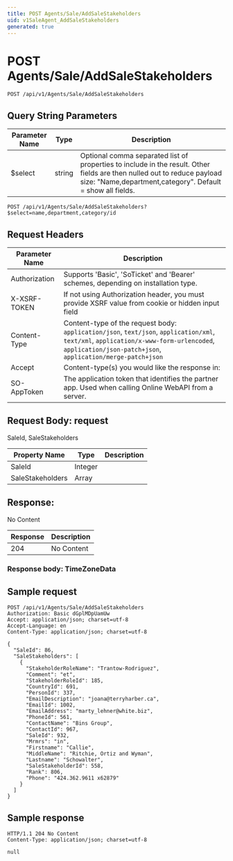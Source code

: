 ```yaml
---
title: POST Agents/Sale/AddSaleStakeholders
uid: v1SaleAgent_AddSaleStakeholders
generated: true
---
```


# POST Agents/Sale/AddSaleStakeholders

```http
POST /api/v1/Agents/Sale/AddSaleStakeholders
```









## Query String Parameters

| Parameter Name | Type |  Description |
|----------------|------|--------------|
| $select | string |  Optional comma separated list of properties to include in the result. Other fields are then nulled out to reduce payload size: "Name,department,category". Default = show all fields. |

```http
POST /api/v1/Agents/Sale/AddSaleStakeholders?$select=name,department,category/id
```


## Request Headers

| Parameter Name | Description |
|----------------|-------------|
| Authorization  | Supports 'Basic', 'SoTicket' and 'Bearer' schemes, depending on installation type. |
| X-XSRF-TOKEN   | If not using Authorization header, you must provide XSRF value from cookie or hidden input field |
| Content-Type | Content-type of the request body: `application/json`, `text/json`, `application/xml`, `text/xml`, `application/x-www-form-urlencoded`, `application/json-patch+json`, `application/merge-patch+json` |
| Accept         | Content-type(s) you would like the response in:  |
| SO-AppToken | The application token that identifies the partner app. Used when calling Online WebAPI from a server. |

## Request Body: request 

SaleId, SaleStakeholders 

| Property Name | Type |  Description |
|----------------|------|--------------|
| SaleId | Integer |  |
| SaleStakeholders | Array |  |

## Response:

No Content

| Response | Description |
|----------------|-------------|
| 204 | No Content |

### Response body: TimeZoneData


## Sample request

```http!
POST /api/v1/Agents/Sale/AddSaleStakeholders
Authorization: Basic dGplMDpUamUw
Accept: application/json; charset=utf-8
Accept-Language: en
Content-Type: application/json; charset=utf-8

{
  "SaleId": 86,
  "SaleStakeholders": [
    {
      "StakeholderRoleName": "Trantow-Rodriguez",
      "Comment": "et",
      "StakeholderRoleId": 185,
      "CountryId": 691,
      "PersonId": 337,
      "EmailDescription": "joana@terryharber.ca",
      "EmailId": 1002,
      "EmailAddress": "marty_lehner@white.biz",
      "PhoneId": 561,
      "ContactName": "Bins Group",
      "ContactId": 967,
      "SaleId": 932,
      "Mrmrs": "in",
      "Firstname": "Callie",
      "MiddleName": "Ritchie, Ortiz and Wyman",
      "Lastname": "Schowalter",
      "SaleStakeholderId": 558,
      "Rank": 806,
      "Phone": "424.362.9611 x62879"
    }
  ]
}
```

## Sample response

```http_
HTTP/1.1 204 No Content
Content-Type: application/json; charset=utf-8

null
```